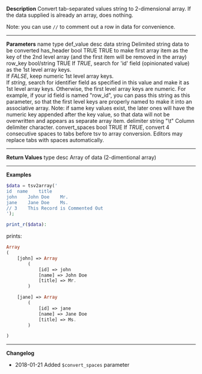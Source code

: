 **Description**
Convert tab-separated values string to 2-dimensional array. If the data supplied is already an array, does nothing.

Note: you can use `//` to comment out a row in data for convenience.

--------
**Parameters**
name	type	def_value	desc
data	string		Delimited string data to be converted
has_header	bool	TRUE	TRUE to make first array item as the key of the 2nd level array (and the first item will be removed in the array)
row_key	bool/string	TRUE	If *TRUE*, search for 'id' field (opinionated value) as the 1st level array keys. <br> If *FALSE*, keep numeric 1st level array keys. <br> If *string*, search for identifier field as specified in this value and make it as 1st level array keys. Otherwise, the first level array keys are numeric. For example, if your id field is named "row_id", you can pass this string as this parameter, so that the first level keys are properly named to make it into an associative array. Note: if same key values exist, the later ones will have the numeric key appended after the key value, so that data will not be overwritten and appears as separate array item.
delimiter	string	"\t"	Column delimiter character.
convert_spaces	bool	TRUE	If *TRUE*, convert 4 consecutive spaces to tabs before tsv to array conversion. Editors may replace tabs with spaces automatically.


--------
**Return Values**
type	desc
Array	of data (2-dimentional array)

--------
**Examples**

```php
$data = tsv2array('
id	name	title
john	John Doe	Mr.
jane	Jane Doe	Ms.
// 3	This Record is Commented Out
');

print_r($data):
```

prints:
```php
Array
(
    [john] => Array
        (
            [id] => john
            [name] => John Doe
            [title] => Mr.
        )

    [jane] => Array
        (
            [id] => jane
            [name] => Jane Doe
            [title] => Ms.
        )

)
```

--------
**Changelog**
- 2018-01-21
	Added `$convert_spaces` parameter
